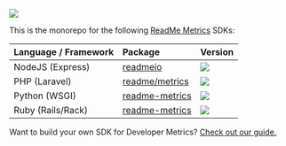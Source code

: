 [![](https://d3vv6lp55qjaqc.cloudfront.net/items/1M3C3j0I0s0j3T362344/Untitled-2.png)](https://readme.com)

This is the monorepo for the following [ReadMe Metrics](https://readme.com/metrics/) SDKs:

| Language / Framework | Package | Version |
| :--- | :--- | :--- |
| NodeJS (Express) | [readmeio](https://github.com/readmeio/metrics-sdks/tree/main/packages/node) | [![](https://img.shields.io/npm/v/readmeio)](https://npm.im/readmeio) |
| PHP (Laravel) | [readme/metrics](https://github.com/readmeio/metrics-sdks/tree/main/packages/php) | [![](https://img.shields.io/packagist/v/readme/metrics)](https://packagist.org/packages/readme/metrics) |
| Python (WSGI) | [readme-metrics](https://github.com/readmeio/metrics-sdks/tree/main/packages/python) | [![](https://img.shields.io/pypi/v/readme-metrics)](https://pypi.org/project/readme-metrics/) |
| Ruby (Rails/Rack) | [readme-metrics](https://github.com/readmeio/metrics-sdks/tree/main/packages/ruby) | [![](https://img.shields.io/gem/v/readme-metrics)](https://rubygems.org/gems/readme-metrics) |

Want to build your own SDK for Developer Metrics? [Check out our guide.](https://docs.readme.com/metrics/docs/building-api-metrics-middleware)
